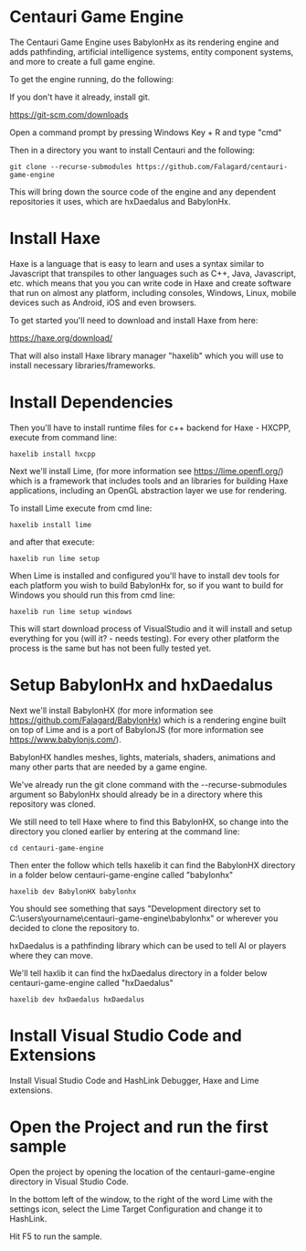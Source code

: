 # Centauri Game Engine

The Centauri Game Engine uses BabylonHx as its rendering engine and adds pathfinding, artificial intelligence systems, entity component systems, and more to create a full game engine. 

To get the engine running, do the following:

If you don't have it already, install git. 

https://git-scm.com/downloads

Open a command prompt by pressing Windows Key + R and type "cmd" 

Then in a directory you want to install Centauri and the following:

`git clone --recurse-submodules https://github.com/Falagard/centauri-game-engine`

This will bring down the source code of the engine and any dependent repositories it uses, which are hxDaedalus and BabylonHx.  

# Install Haxe

Haxe is a language that is easy to learn and uses a syntax similar to Javascript that transpiles to other languages such as C++, Java, Javascript, etc. which means that you you can write code in Haxe and create software that run on almost any platform, including consoles, Windows, Linux, mobile devices such as Android, iOS and even browsers. 

To get started you'll need to download and install Haxe from here:

https://haxe.org/download/

That will also install Haxe library manager "haxelib" which you will use to install necessary libraries/frameworks.

# Install Dependencies

Then you'll have to install runtime files for c++ backend for Haxe - HXCPP, execute from command line:

`haxelib install hxcpp`

Next we'll install Lime, (for more information see https://lime.openfl.org/) which is a framework that includes tools and an libraries for building Haxe applications, including an OpenGL abstraction layer we use for rendering. 

To install Lime execute from cmd line:

`haxelib install lime`

and after that execute:

`haxelib run lime setup`

When Lime is installed and configured you'll have to install dev tools for each platform you wish to build BabylonHx for, so if you want to build for Windows you should run this from cmd line:

`haxelib run lime setup windows`

This will start download process of VisualStudio and it will install and setup everything for you (will it? - needs testing). For every other platform the process is the same but has not been fully tested yet. 

# Setup BabylonHx and hxDaedalus

Next we'll install BabylonHX (for more information see https://github.com/Falagard/BabylonHx) which is a rendering engine built on top of Lime and is a port of BabylonJS (for more information see https://www.babylonjs.com/). 

BabylonHX handles meshes, lights, materials, shaders, animations and many other parts that are needed by a game engine. 

We've already run the git clone command with the --recurse-submodules argument so BabylonHx should already be in a directory where this repository was cloned. 

We still need to tell Haxe where to find this BabylonHX, so change into the directory you cloned earlier by entering at the command line:

`cd centauri-game-engine`

Then enter the follow which tells haxelib it can find the BabylonHX directory in a folder below centauri-game-engine called "babylonhx"

`haxelib dev BabylonHX babylonhx`

You should see something that says "Development directory set to C:\users\yourname\centauri-game-engine\babylonhx" or wherever you decided to clone the repository to. 

hxDaedalus is a pathfinding library which can be used to tell AI or players where they can move. 

We'll tell haxlib it can find the hxDaedalus directory in a folder below centauri-game-engine called "hxDaedalus"

`haxelib dev hxDaedalus hxDaedalus`

# Install Visual Studio Code and Extensions

Install Visual Studio Code and HashLink Debugger, Haxe and Lime extensions. 

# Open the Project and run the first sample 

Open the project by opening the location of the centauri-game-engine directory in Visual Studio Code. 

In the bottom left of the window, to the right of the word Lime with the settings icon, select the Lime Target Configuration and change it to HashLink. 

Hit F5 to run the sample.

